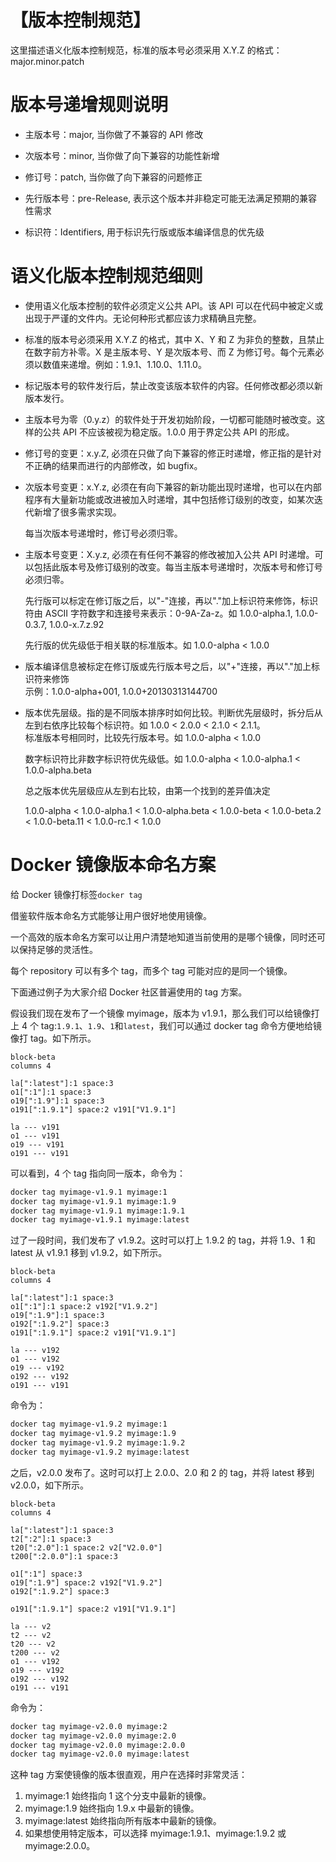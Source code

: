 # 【版本控制规范】

这里描述语义化版本控制规范，标准的版本号必须采用 X.Y.Z 的格式：major.minor.patch

# 版本号递增规则说明

- 主版本号：major, 当你做了不兼容的 API 修改

- 次版本号：minor, 当你做了向下兼容的功能性新增

- 修订号：patch, 当你做了向下兼容的问题修正

- 先行版本号：pre-Release, 表示这个版本并非稳定可能无法满足预期的兼容性需求

- 标识符：Identifiers, 用于标识先行版或版本编译信息的优先级

# 语义化版本控制规范细则

- 使用语义化版本控制的软件必须定义公共 API。该 API 可以在代码中被定义或出现于严谨的文件内。无论何种形式都应该力求精确且完整。

- 标准的版本号必须采用 X.Y.Z 的格式，其中 X、Y 和 Z 为非负的整数，且禁止在数字前方补零。X 是主版本号、Y 是次版本号、而 Z 为修订号。每个元素必须以数值来递增。例如：1.9.1、1.10.0、1.11.0。

- 标记版本号的软件发行后，禁止改变该版本软件的内容。任何修改都必须以新版本发行。

- 主版本号为零（0.y.z）的软件处于开发初始阶段，一切都可能随时被改变。这样的公共 API 不应该被视为稳定版。1.0.0 用于界定公共 API 的形成。

- 修订号的变更：x.y.Z, 必须在只做了向下兼容的修正时递增，修正指的是针对不正确的结果而进行的内部修改，如 bugfix。

- 次版本号变更：x.Y.z, 必须在有向下兼容的新功能出现时递增，也可以在内部程序有大量新功能或改进被加入时递增，其中包括修订级别的改变，如某次迭代新增了很多需求实现。

  每当次版本号递增时，修订号必须归零。

- 主版本号变更：X.y.z, 必须在有任何不兼容的修改被加入公共 API 时递增。可以包括此版本号及修订级别的改变。每当主版本号递增时，次版本号和修订号必须归零。

  先行版可以标定在修订版之后，以"-"连接，再以"."加上标识符来修饰，标识符由 ASCII 字符数字和连接号来表示：0-9A-Za-z。如 1.0.0-alpha.1, 1.0.0-0.3.7, 1.0.0-x.7.z.92

  先行版的优先级低于相关联的标准版本。如 1.0.0-alpha < 1.0.0

- 版本编译信息被标定在修订版或先行版本号之后，以"+"连接，再以"."加上标识符来修饰  
  示例：1.0.0-alpha+001, 1.0.0+20130313144700

- 版本优先层级。指的是不同版本排序时如何比较。判断优先层级时，拆分后从左到右依序比较每个标识符。如 1.0.0 < 2.0.0 < 2.1.0 < 2.1.1。  
   标准版本号相同时，比较先行版本号。如 1.0.0-alpha < 1.0.0

  数字标识符比非数字标识符优先级低。如 1.0.0-alpha < 1.0.0-alpha.1 < 1.0.0-alpha.beta

  总之版本优先层级应从左到右比较，由第一个找到的差异值决定

  1.0.0-alpha < 1.0.0-alpha.1 < 1.0.0-alpha.beta < 1.0.0-beta < 1.0.0-beta.2 < 1.0.0-beta.11 < 1.0.0-rc.1 < 1.0.0

# Docker 镜像版本命名方案

给 Docker 镜像打标签`docker tag`

借鉴软件版本命名方式能够让用户很好地使用镜像。

一个高效的版本命名方案可以让用户清楚地知道当前使用的是哪个镜像，同时还可以保持足够的灵活性。

每个 repository 可以有多个 tag，而多个 tag 可能对应的是同一个镜像。

下面通过例子为大家介绍 Docker 社区普遍使用的 tag 方案。

假设我们现在发布了一个镜像 myimage，版本为 v1.9.1，那么我们可以给镜像打上 4 个 tag:`1.9.1`、`1.9`、`1`和`latest`，我们可以通过 docker tag 命令方便地给镜像打 tag。如下所示。

```mermaid
block-beta
columns 4

la[":latest"]:1 space:3
o1[":1"]:1 space:3
o19[":1.9"]:1 space:3
o191[":1.9.1"] space:2 v191["V1.9.1"]

la --- v191
o1 --- v191
o19 --- v191
o191 --- v191
```

可以看到，4 个 tag 指向同一版本，命令为：

```bash
docker tag myimage-v1.9.1 myimage:1
docker tag myimage-v1.9.1 myimage:1.9
docker tag myimage-v1.9.1 myimage:1.9.1
docker tag myimage-v1.9.1 myimage:latest
```

过了一段时间，我们发布了 v1.9.2。这时可以打上 1.9.2 的 tag，并将 1.9、1 和 latest 从 v1.9.1 移到 v1.9.2，如下所示。

```mermaid
block-beta
columns 4

la[":latest"]:1 space:3
o1[":1"]:1 space:2 v192["V1.9.2"]
o19[":1.9"]:1 space:3
o192[":1.9.2"] space:3
o191[":1.9.1"] space:2 v191["V1.9.1"]

la --- v192
o1 --- v192
o19 --- v192
o192 --- v192
o191 --- v191
```

命令为：

```bash
docker tag myimage-v1.9.2 myimage:1
docker tag myimage-v1.9.2 myimage:1.9
docker tag myimage-v1.9.2 myimage:1.9.2
docker tag myimage-v1.9.2 myimage:latest
```

之后，v2.0.0 发布了。这时可以打上 2.0.0、2.0 和 2 的 tag，并将 latest 移到 v2.0.0，如下所示。

```mermaid
block-beta
columns 4

la[":latest"]:1 space:3
t2[":2"]:1 space:3
t20[":2.0"]:1 space:2 v2["V2.0.0"]
t200[":2.0.0"]:1 space:3

o1[":1"] space:3
o19[":1.9"] space:2 v192["V1.9.2"]
o192[":1.9.2"] space:3

o191[":1.9.1"] space:2 v191["V1.9.1"]

la --- v2
t2 --- v2
t20 --- v2
t200 --- v2
o1 --- v192
o19 --- v192
o192 --- v192
o191 --- v191
```

命令为：

```bash
docker tag myimage-v2.0.0 myimage:2
docker tag myimage-v2.0.0 myimage:2.0
docker tag myimage-v2.0.0 myimage:2.0.0
docker tag myimage-v2.0.0 myimage:latest
```

这种 tag 方案使镜像的版本很直观，用户在选择时非常灵活：

1. myimage:1 始终指向 1 这个分支中最新的镜像。
2. myimage:1.9 始终指向 1.9.x 中最新的镜像。
3. myimage:latest 始终指向所有版本中最新的镜像。
4. 如果想使用特定版本，可以选择 myimage:1.9.1、myimage:1.9.2 或 myimage:2.0.0。
